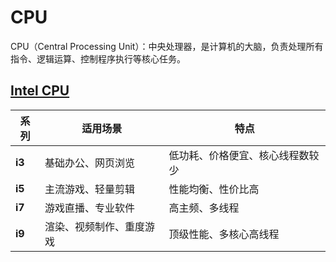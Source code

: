 # CPU

CPU（Central Processing Unit）：中央处理器，是计算机的大脑，负责处理所有指令、逻辑运算、控制程序执行等核心任务。

<DocsAD/>

## [Intel CPU](https://www.intel.com)

| 系列 | 适用场景 | 特点 |
|------|----------|------|
| **i3** | 基础办公、网页浏览 | 低功耗、价格便宜、核心线程数较少 |
| **i5** | 主流游戏、轻量剪辑 | 性能均衡、性价比高 |
| **i7** | 游戏直播、专业软件 | 高主频、多线程 |
| **i9** | 渲染、视频制作、重度游戏 | 顶级性能、多核心高线程 |